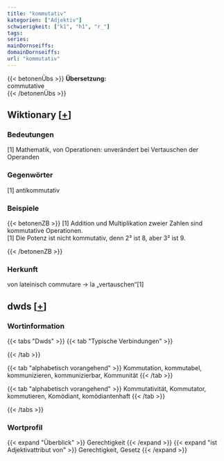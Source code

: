 ```yaml
---
title: "kommutativ"
kategorien: ["Adjektiv"]
schwierigkeit: ["k1", "h1", "r_"]
tags:
series:
mainDornseiffs:
domainDornseiffs:
url: "kommutativ"
---
```


{{< betonenÜbs >}}
**Übersetzung:**  
commutative  
{{< /betonenÜbs >}}

## Wiktionary [[+](https://de.wiktionary.org/wiki/kommutativ)]

### Bedeutungen
[1] Mathematik, von Operationen: unverändert bei Vertauschen der Operanden  

### Gegenwörter
[1] antikommutativ  

### Beispiele
{{< betonenZB >}}
[1] Addition und Multiplikation zweier Zahlen sind kommutative Operationen.  
[1] Die Potenz ist nicht kommutativ, denn 2³ ist 8, aber 3² ist 9.  

{{< /betonenZB >}}
### Herkunft
von lateinisch commutare → la „vertauschen“[1]  



## dwds [[+](https://www.dwds.de/wb/kommutativ)]

### Wortinformation
{{< tabs "Dwds" >}}
{{< tab "Typische Verbindungen" >}}

{{< /tab >}}

{{< tab "alphabetisch vorangehend" >}}
Kommutation, kommutabel, kommunizieren, kommunizierbar, Kommunität
{{< /tab >}}

{{< tab "alphabetisch vorangehend" >}}
Kommutativität, Kommutator, kommutieren, Komödiant, komödiantenhaft
{{< /tab >}}

{{< /tabs >}}

### Wortprofil
{{< expand "Überblick" >}} Gerechtigkeit {{< /expand >}}
{{< expand "ist Adjektivattribut von" >}} Gerechtigkeit, Gesetz {{< /expand >}}

